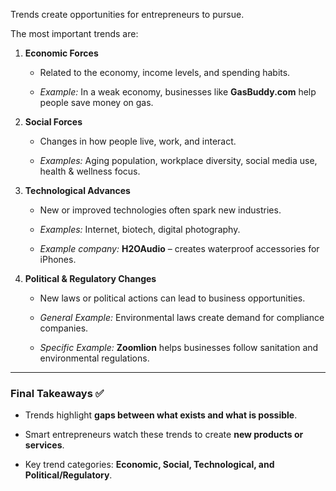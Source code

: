 Trends create opportunities for entrepreneurs to pursue.

The most important trends are:
1. **Economic Forces**
    
    - Related to the economy, income levels, and spending habits.
        
    - _Example:_ In a weak economy, businesses like **GasBuddy.com** help people save money on gas.
        
2. **Social Forces**
    
    - Changes in how people live, work, and interact.
        
    - _Examples:_ Aging population, workplace diversity, social media use, health & wellness focus.
        
3. **Technological Advances**
    
    - New or improved technologies often spark new industries.
        
    - _Examples:_ Internet, biotech, digital photography.
        
    - _Example company:_ **H2OAudio** – creates waterproof accessories for iPhones.
        
4. **Political & Regulatory Changes**
    
    - New laws or political actions can lead to business opportunities.
        
    - _General Example:_ Environmental laws create demand for compliance companies.
        
    - _Specific Example:_ **Zoomlion** helps businesses follow sanitation and environmental regulations.
        

---

### **Final Takeaways ✅**

- Trends highlight **gaps between what exists and what is possible**.
    
- Smart entrepreneurs watch these trends to create **new products or services**.
    
- Key trend categories: **Economic, Social, Technological, and Political/Regulatory**.